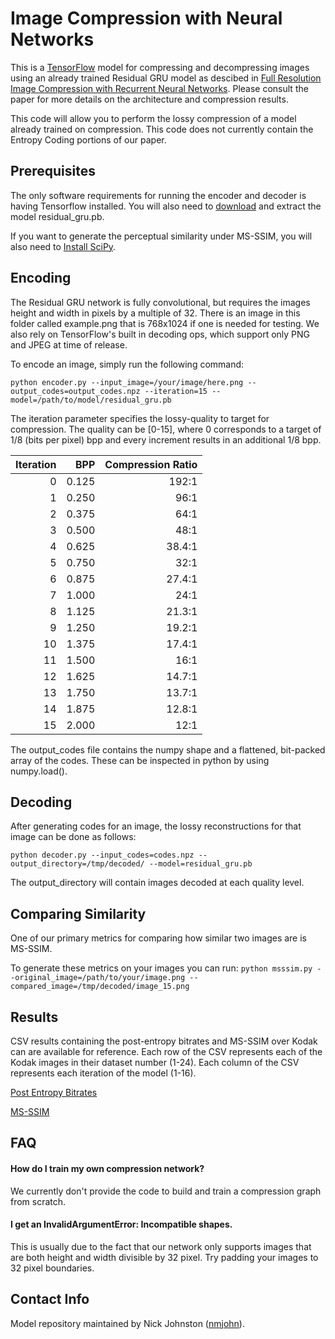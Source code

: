 # Image Compression with Neural Networks

This is a [TensorFlow](http://www.tensorflow.org/) model for compressing and
decompressing images using an already trained  Residual GRU model as descibed
in [Full Resolution Image Compression with Recurrent Neural Networks](https://arxiv.org/abs/1608.05148). Please consult the paper for more details
on the architecture and compression results.

This code will allow you to perform the lossy compression of a model
already trained on compression. This code does not currently contain the
Entropy Coding portions of our paper.


## Prerequisites
The only software requirements for running the encoder and decoder is having
Tensorflow installed. You will also need to [download](http://download.tensorflow.org/models/compression_residual_gru-2016-08-23.tar.gz)
and extract the model residual_gru.pb.

If you want to generate the perceptual similarity under MS-SSIM, you will also
need to [Install SciPy](https://www.scipy.org/install.html).

## Encoding
The Residual GRU network is fully convolutional, but requires the images
height and width in pixels by a multiple of 32. There is an image in this folder
called example.png that is 768x1024 if one is needed for testing. We also
rely on TensorFlow's built in decoding ops, which support only PNG and JPEG at
time of release.

To encode an image, simply run the following command:

`python encoder.py --input_image=/your/image/here.png
--output_codes=output_codes.npz --iteration=15
--model=/path/to/model/residual_gru.pb
`

The iteration parameter specifies the lossy-quality to target for compression.
The quality can be [0-15], where 0 corresponds to a target of 1/8 (bits per
pixel) bpp and every increment results in an additional 1/8 bpp.

| Iteration | BPP | Compression Ratio |
|---: |---: |---: |
|0 | 0.125 | 192:1|
|1 | 0.250 | 96:1|
|2 | 0.375 | 64:1|
|3 | 0.500 | 48:1|
|4 | 0.625 | 38.4:1|
|5 | 0.750 | 32:1|
|6 | 0.875 | 27.4:1|
|7 | 1.000 | 24:1|
|8 | 1.125 | 21.3:1|
|9 | 1.250 | 19.2:1|
|10 | 1.375 | 17.4:1|
|11 | 1.500 | 16:1|
|12 | 1.625 | 14.7:1|
|13 | 1.750 | 13.7:1|
|14 | 1.875 | 12.8:1|
|15 | 2.000 | 12:1|

The output_codes file contains the numpy shape and a flattened, bit-packed
array of the codes. These can be inspected in python by using numpy.load().


## Decoding
After generating codes for an image, the lossy reconstructions for that image
can be done as follows:

`python decoder.py --input_codes=codes.npz --output_directory=/tmp/decoded/
--model=residual_gru.pb`

The output_directory will contain images decoded at each quality level.


## Comparing Similarity
One of our primary metrics for comparing how similar two images are
is MS-SSIM.

To generate these metrics on your images you can run:
`python msssim.py --original_image=/path/to/your/image.png
--compared_image=/tmp/decoded/image_15.png`


## Results
CSV results containing the post-entropy bitrates and MS-SSIM over Kodak can 
are available for reference. Each row of the CSV represents each of the Kodak
images in their dataset number (1-24). Each column of the CSV represents each
iteration of the model (1-16).

[Post Entropy Bitrates](https://storage.googleapis.com/compression-ml/residual_gru_results/bitrate.csv)

[MS-SSIM](https://storage.googleapis.com/compression-ml/residual_gru_results/msssim.csv)


## FAQ

#### How do I train my own compression network?
We currently don't provide the code to build and train a compression
graph from scratch.

#### I get an InvalidArgumentError: Incompatible shapes.
This is usually due to the fact that our network only supports images that are
both height and width divisible by 32 pixel. Try padding your images to 32
pixel boundaries.


## Contact Info
Model repository maintained by Nick Johnston ([nmjohn](https://github.com/nmjohn)).
